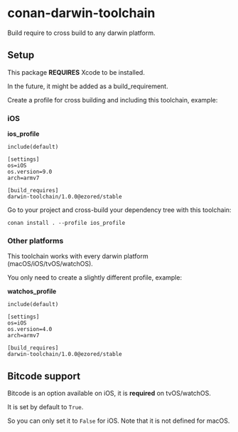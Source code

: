 
# conan-darwin-toolchain

Build require to cross build to any darwin platform.

## Setup

This package **REQUIRES** Xcode to be installed.

In the future, it might be added as a build_requirement.

Create a profile for cross building and including this toolchain, example:

### iOS

**ios_profile**
    
```
include(default)

[settings]
os=iOS
os.version=9.0
arch=armv7

[build_requires]
darwin-toolchain/1.0.0@ezored/stable
```
    
Go to your project and cross-build your dependency tree with this toolchain:

`conan install . --profile ios_profile`

### Other platforms

This toolchain works with every darwin platform (macOS/iOS/tvOS/watchOS).

You only need to create a slightly different profile, example:

**watchos_profile**

```
include(default)

[settings]
os=iOS
os.version=4.0
arch=armv7

[build_requires]
darwin-toolchain/1.0.0@ezored/stable
```

## Bitcode support

Bitcode is an option available on iOS, it is **required** on tvOS/watchOS.

It is set by default to `True`.

So you can only set it to `False` for iOS. Note that it is not defined for macOS.
